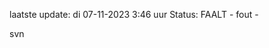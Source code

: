 laatste update: 
di 07-11-2023  3:46   uur 
Status: FAALT - fout - 
<div class="service R">svn</div>